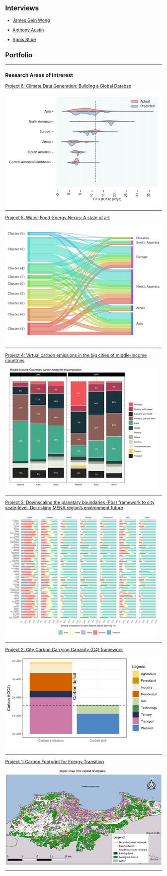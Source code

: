 

## Interviews 
- [James Gein Wong](./interviews/James.md)

- [Anthony Austin](./interviews/Anthony_Austin.md)

- [Agnis Stibe](./interviews/Agnis_Stibe.md)


## Portfolio

---

### Research Areas of Intrerest 
[Project 6: Climate Data Generation: Building a Global Databse](https://www.researchgate.net/publication/338721106_Downscaling_the_planetary_boundaries_Pbs_framework_to_city_scale-level_De-risking_MENA_region's_environment_future)

<img src="images/6.png?raw=true"/>

---
[Project 5: Water-Food-Energy Nexus: A state of art](https://www.researchgate.net/publication/338721106_Downscaling_the_planetary_boundaries_Pbs_framework_to_city_scale-level_De-risking_MENA_region's_environment_future)

<img src="images/5.png?raw=true"/>

---
[Project 4: Virtual carbon emissions in the big cities of middle-income countries](https://www.researchgate.net/publication/354968873_Virtual_carbon_emissions_in_the_big_cities_of_middle-income_countries)

<img src="images/4.png?raw=true"/>

--- 
[Project 3: Downscaling the planetary boundaries (Pbs) framework to city scale-level: De-risking MENA region’s environment future](https://www.researchgate.net/publication/338721106_Downscaling_the_planetary_boundaries_Pbs_framework_to_city_scale-level_De-risking_MENA_region's_environment_future)

<img src="images/3.png?raw=true"/>

---
[Project 2: City Carbon Carrying Capacity (C4) framework](https://www.researchgate.net/publication/341526589_Evaluating_City_Carbon_Carrying_Capacity_How_many_people_can_Algiers_sustain)

<img src="images/2.png?raw=true"/>

---
[Project 1: Carbon Footprint for Energy Transition](https://www.researchgate.net/publication/342503813_The_Carbon_Footprint_Model_as_a_plea_for_Cities_towards_Energy-Transition_The_case_of_Algiers-Algeria)

<img src="images/1.png?raw=true"/>

---



